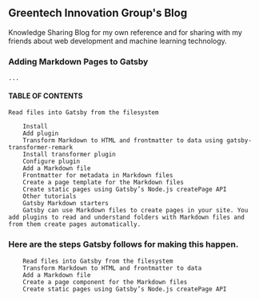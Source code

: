## Greentech Innovation Group's Blog
Knowledge Sharing Blog for my own reference and for sharing with my friends about web development and machine learning technology.

### Adding Markdown Pages to Gatsby
``` ... ```

#### TABLE OF CONTENTS
    Read files into Gatsby from the filesystem
```
    Install
    Add plugin
    Transform Markdown to HTML and frontmatter to data using gatsby-transformer-remark
    Install transformer plugin
    Configure plugin
    Add a Markdown file
    Frontmatter for metadata in Markdown files
    Create a page template for the Markdown files
    Create static pages using Gatsby’s Node.js createPage API
    Other tutorials
    Gatsby Markdown starters
    Gatsby can use Markdown files to create pages in your site. You add plugins to read and understand folders with Markdown files and from them create pages automatically.
```

### Here are the steps Gatsby follows for making this happen.
```
    Read files into Gatsby from the filesystem
    Transform Markdown to HTML and frontmatter to data
    Add a Markdown file
    Create a page component for the Markdown files
    Create static pages using Gatsby’s Node.js createPage API
```

